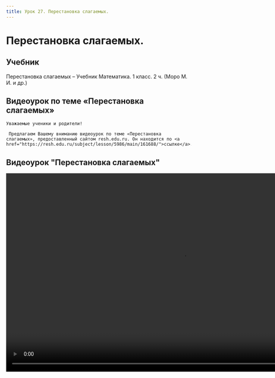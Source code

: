 ```yaml
---
title: Урок 27. Перестановка слагаемых.
---
```


# Перестановка слагаемых.

## Учебник

Перестановка слагаемых – Учебник Математика. 1 класс. 2 ч. (Моро М. И. и др.)

## Видеоурок по теме «Перестановка слагаемых»

<p>
	Уважаемые ученики и родители!  
</p>
<p>
	 Предлагаем Вашему вниманию видеоурок по теме «Перестановка слагаемых», предоставленный сайтом resh.edu.ru. Он находится по <a href="https://resh.edu.ru/subject/lesson/5986/main/161688/">ссылке</a>.
</p>

## Видеоурок	"Перестановка слагаемых"


<video width="960" height="540" controls>
  <source src="https://vod-progressive.akamaized.net/exp=1667466157~acl=%2Fvimeo-prod-skyfire-std-us%2F01%2F601%2F23%2F578006405%2F2730118396.mp4~hmac=1854403e193ae82b97b278b32402494bda64cfd0895f758ca390aa5b4f0b9116/vimeo-prod-skyfire-std-us/01/601/23/578006405/2730118396.mp4" type="video/mp4">
Your browser does not support the video tag.
</video>
